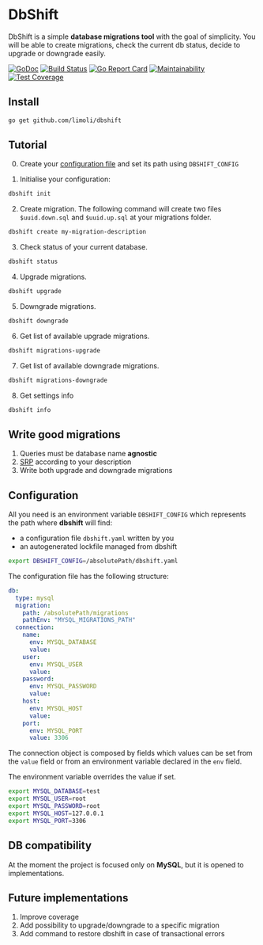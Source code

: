 # DbShift

DbShift is a simple **database migrations tool** with the goal of simplicity. 
You will be able to create migrations, check the current db status, decide to upgrade or downgrade easily.

[![GoDoc](https://godoc.org/limoli/dbshift?status.svg)](https://godoc.org/limoli/dbshift)
[![Build Status](https://travis-ci.org/limoli/dbshift.svg?branch=master)](https://travis-ci.org/limoli/dbshift)
[![Go Report Card](https://goreportcard.com/badge/github.com/limoli/dbshift)](https://goreportcard.com/report/github.com/limoli/dbshift)
[![Maintainability](https://api.codeclimate.com/v1/badges/5e7e080762d9ecf52ec1/maintainability)](https://codeclimate.com/github/limoli/dbshift/maintainability)
[![Test Coverage](https://api.codeclimate.com/v1/badges/5e7e080762d9ecf52ec1/test_coverage)](https://codeclimate.com/github/limoli/dbshift/test_coverage)

## Install

```bash
go get github.com/limoli/dbshift
```

## Tutorial

0. Create your [configuration file](#configuration) and set its path using `DBSHIFT_CONFIG`

1. Initialise your configuration:
```bash
dbshift init
```

2. Create migration. The following command will create two files `$uuid.down.sql` and `$uuid.up.sql` at your migrations folder.
```bash
dbshift create my-migration-description
```
   
3. Check status of your current database.
```bash
dbshift status
```

4. Upgrade migrations.
```bash
dbshift upgrade
```

5. Downgrade migrations.    
```bash
dbshift downgrade
```
6. Get list of available upgrade migrations.
```bash
dbshift migrations-upgrade
```
    
7. Get list of available downgrade migrations.
```bash
dbshift migrations-downgrade
```    

8. Get settings info
```bash
dbshift info
```    


## Write good migrations

1. Queries must be database name **agnostic**
2. [SRP](https://en.wikipedia.org/wiki/Single_responsibility_principle) according to your description
3. Write both upgrade and downgrade migrations 

## Configuration

All you need is an environment variable `DBSHIFT_CONFIG` which represents the path where **dbshift** will find:
- a configuration file `dbshift.yaml` written by you
- an autogenerated lockfile managed from dbshift

```bash
export DBSHIFT_CONFIG=/absolutePath/dbshift.yaml
```

The configuration file has the following structure:

```yaml
db:
  type: mysql
  migration:
    path: /absolutePath/migrations
    pathEnv: "MYSQL_MIGRATIONS_PATH"
  connection:
    name:
      env: MYSQL_DATABASE
      value:
    user:
      env: MYSQL_USER
      value:
    password:
      env: MYSQL_PASSWORD
      value:
    host:
      env: MYSQL_HOST
      value:
    port:
      env: MYSQL_PORT
      value: 3306
```      
	
The connection object is composed by fields which values can be set from the `value` field or
from an environment variable declared in the `env` field.
	
The environment variable overrides the value if set.

```bash
export MYSQL_DATABASE=test
export MYSQL_USER=root
export MYSQL_PASSWORD=root
export MYSQL_HOST=127.0.0.1
export MYSQL_PORT=3306
```

## DB compatibility

At the moment the project is focused only on **MySQL**, but it is opened to implementations.

## Future implementations

1. Improve coverage
2. Add possibility to upgrade/downgrade to a specific migration
3. Add command to restore dbshift in case of transactional errors

